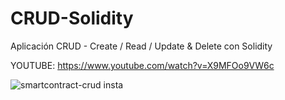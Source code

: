 # CRUD-Solidity

Aplicación CRUD - Create / Read / Update &amp; Delete con Solidity

YOUTUBE: https://www.youtube.com/watch?v=X9MFOo9VW6c

![smartcontract-crud insta](https://user-images.githubusercontent.com/101588200/161998861-79dea7ed-7ffd-4d28-977c-c354bd43395f.jpg)

